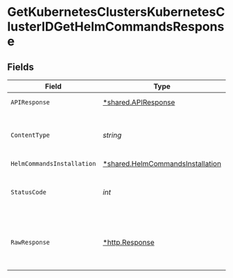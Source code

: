 # GetKubernetesClustersKubernetesClusterIDGetHelmCommandsResponse


## Fields

| Field                                                                                      | Type                                                                                       | Required                                                                                   | Description                                                                                |
| ------------------------------------------------------------------------------------------ | ------------------------------------------------------------------------------------------ | ------------------------------------------------------------------------------------------ | ------------------------------------------------------------------------------------------ |
| `APIResponse`                                                                              | [*shared.APIResponse](../../../pkg/models/shared/apiresponse.md)                           | :heavy_minus_sign:                                                                         | unknown error                                                                              |
| `ContentType`                                                                              | *string*                                                                                   | :heavy_check_mark:                                                                         | HTTP response content type for this operation                                              |
| `HelmCommandsInstallation`                                                                 | [*shared.HelmCommandsInstallation](../../../pkg/models/shared/helmcommandsinstallation.md) | :heavy_minus_sign:                                                                         | OK                                                                                         |
| `StatusCode`                                                                               | *int*                                                                                      | :heavy_check_mark:                                                                         | HTTP response status code for this operation                                               |
| `RawResponse`                                                                              | [*http.Response](https://pkg.go.dev/net/http#Response)                                     | :heavy_check_mark:                                                                         | Raw HTTP response; suitable for custom response parsing                                    |